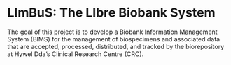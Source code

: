 # LImBuS: The LIbre Biobank System

The goal of this project is to develop a Biobank Information Management System (BIMS) for the management of biospecimens and associated data that are accepted, processed, distributed, and tracked by the biorepository at Hywel Dda’s Clinical Research Centre (CRC).
